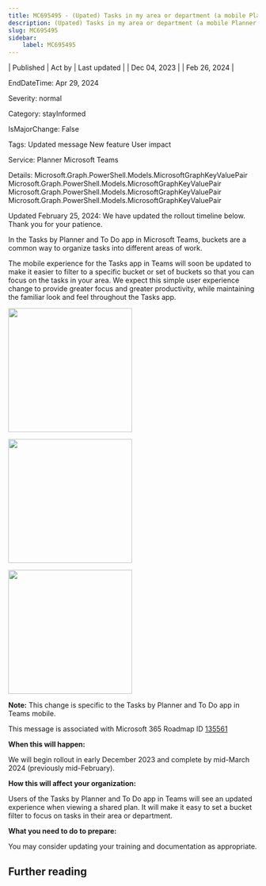 ```yaml
---
title: MC695495 - (Upated) Tasks in my area or department (a mobile Planner in Teams feature)
description: (Upated) Tasks in my area or department (a mobile Planner in Teams feature)
slug: MC695495
sidebar:
    label: MC695495
---
```



| Published | Act by | Last updated |
| Dec 04, 2023 |  | Feb 26, 2024 |

EndDateTime: Apr 29, 2024

Severity: normal

Category: stayInformed

IsMajorChange: False

Tags: Updated message New feature User impact

Service: Planner Microsoft Teams

Details: Microsoft.Graph.PowerShell.Models.MicrosoftGraphKeyValuePair Microsoft.Graph.PowerShell.Models.MicrosoftGraphKeyValuePair Microsoft.Graph.PowerShell.Models.MicrosoftGraphKeyValuePair Microsoft.Graph.PowerShell.Models.MicrosoftGraphKeyValuePair

<p style="">Updated February 25, 2024: We have updated the rollout timeline below. Thank you for your patience.</p><p style="">In the Tasks by Planner and To Do app in Microsoft Teams, buckets are a common way to organize tasks into different areas of work.<br></p><p>The mobile experience for the Tasks app in Teams will soon be updated to make it easier to filter to a specific bucket or set of buckets so that you can focus on the tasks in your area. We expect this simple user experience change to provide greater focus and greater productivity, while maintaining the familiar look and feel throughout the Tasks app.</p><p><img src="https://img-prod-cms-rt-microsoft-com.akamaized.net/cms/api/am/imageFileData/RW1fcWX?ver=ea3d" style="width: 250px;"></p><p><img src="https://img-prod-cms-rt-microsoft-com.akamaized.net/cms/api/am/imageFileData/RW1fcWU?ver=835a" style="width: 250px;"></p><p><img src="https://img-prod-cms-rt-microsoft-com.akamaized.net/cms/api/am/imageFileData/RW1fcWR?ver=d50c" style="width: 250px;"><br></p>
<p><b>Note:</b>&nbsp;This change is specific to the Tasks by Planner and To Do app in Teams mobile.&nbsp;</p><p>This message is associated with Microsoft 365 Roadmap ID <a href="https://www.microsoft.com/microsoft-365/roadmap?filters=&amp;searchterms=135561" target="_blank">135561</a></p>
<p><b>When this will happen:</b></p>

<p>We will begin rollout in early December 2023 and complete by mid-March 2024 (previously mid-February).</p>

<p><b>How this will affect your organization:</b></p>

<p>Users of the Tasks by Planner and To Do app in Teams will see an updated experience when viewing a shared plan. It will make it easy to set a bucket filter to focus on tasks in their area or department.</p>
<p><b>What you need to do to prepare:</b><br></p>
<p>You may consider updating your training and documentation as appropriate.</p>

## Further reading
